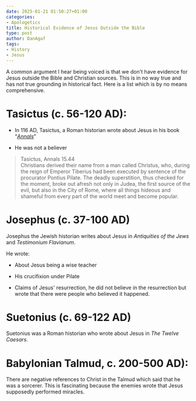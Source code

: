 ```yaml
---
date: 2025-01-21 01:50:27+01:00
categories:
- Apologetics
title: Historical Evidence of Jesus Outside the Bible
type: post
author: DanAgaf
tags:
- History
- Jesus
---
```



A common argument I hear being voiced is that we don't have evidence for Jesus outside the Bible and Christian sources. This is in no way true and has not true grounding in historical fact. Here is a list which is by no means comprehensive.




# Tasictus (c. 56-120 AD):




- In 116 AD, Tasictus, a Roman historian wrote about Jesus in his book “*[Annals](https://penelope.uchicago.edu/Thayer/E/Roman/Texts/Tacitus/Annals/15B*.html#note28)*”

- He was not a believer





> Tasictus, Annals 15.44  
> Christians derived their name from a man called Christus, who, during the reign of Emperor Tiberius had been executed by sentence of the procurator Pontius Pilate. The deadly superstition, thus checked for the moment, broke out afresh not only in Judea, the first source of the evil, but also in the City of Rome, where all things hideous and shameful from every part of the world meet and become popular.




# Josephus (c. 37-100 AD)




Josephus the Jewish historian writes about Jesus in *Antiquities of the Jews* and *Testimonium Flavianum*.




He wrote:




- About Jesus being a wise teacher

- His crucifixion under Pilate

- Claims of Jesus' resurrection, he did not believe in the resurrection but wrote that there were people who believed it happened.




# Suetonius (c. 69-122 AD)




Suetonius was a Roman historian who wrote about Jesus in *The Twelve Caesars*.




# Babylonian Talmud, c. 200-500 AD):




There are negative references to Christ in the Talmud which said that he was a sorcerer. This is fascinating because the enemies wrote that Jesus supposedly performed miracles.


